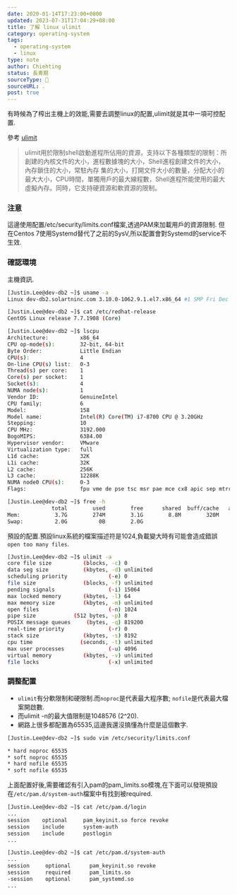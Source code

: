 ```yaml
---
date: 2020-01-14T17:23:00+0800
updated: 2023-07-31T17:04:29+08:00
title: 了解 linux ulimit
category: operating-system
tags:
  - operating-system
  - linux
type: note
author: Chiehting
status: 長青期
sourceType: 📜️
sourceURL: .
post: true
---
```


有時候為了榨出主機上的效能,需要去調整linux的配置,ulimit就是其中一項可控配置.

<!--more-->

參考 [ulimit](https://man.linuxde.net/ulimit)

> ulimit用於限制shell啟動進程所佔用的資源，支持以下各種類型的限制：所創建的內核文件的大小，進程數據塊的大小，Shell進程創建文件的大小，內存鎖住的大小，常駐內存 集的大小，打開文件大小的數量，分配大小的最大大小，CPU時間，單獨用戶的最大線程數，Shell進程所能使用的最大虛擬內存。同時，它支持硬資源和軟資源的限制。

### 注意

這邊使用配置/etc/security/limits.conf檔案,透過PAM來加載用戶的資源限制.
但在Centos 7使用Systemd替代了之前的SysV,所以配置會對Systemd的service不生效.

### 確認環境

主機資訊.

```bash
[Justin.Lee@dev-db2 ~]$ uname -a
Linux dev-db2.solartninc.com 3.10.0-1062.9.1.el7.x86_64 #1 SMP Fri Dec 6 15:49:49 UTC 2019 x86_64 x86_64 x86_64 GNU/Linux

[Justin.Lee@dev-db2 ~]$ cat /etc/redhat-release
CentOS Linux release 7.7.1908 (Core)

[Justin.Lee@dev-db2 ~]$ lscpu
Architecture:          x86_64
CPU op-mode(s):        32-bit, 64-bit
Byte Order:            Little Endian
CPU(s):                4
On-line CPU(s) list:   0-3
Thread(s) per core:    1
Core(s) per socket:    1
Socket(s):             4
NUMA node(s):          1
Vendor ID:             GenuineIntel
CPU family:            6
Model:                 158
Model name:            Intel(R) Core(TM) i7-8700 CPU @ 3.20GHz
Stepping:              10
CPU MHz:               3192.000
BogoMIPS:              6384.00
Hypervisor vendor:     VMware
Virtualization type:   full
L1d cache:             32K
L1i cache:             32K
L2 cache:              256K
L3 cache:              12288K
NUMA node0 CPU(s):     0-3
Flags:                 fpu vme de pse tsc msr pae mce cx8 apic sep mtrr pge mca cmov pat pse36 clflush mmx fxsr sse sse2 ss syscall nx pdpe1gb rdtscp lm constant_tsc arch_perfmon nopl xtopology tsc_reliable nonstop_tsc eagerfpu pni pclmulqdq ssse3 fma cx16 pcid sse4_1 sse4_2 x2apic movbe popcnt tsc_deadline_timer aes xsave avx f16c rdrand hypervisor lahf_lm abm 3dnowprefetch invpcid_single ssbd ibrs ibpb stibp fsgsbase tsc_adjust bmi1 hle avx2 smep bmi2 invpcid rtm mpx rdseed adx smap clflushopt xsaveopt xsavec arat spec_ctrl intel_stibp flush_l1d arch_capabilities

[Justin.Lee@dev-db2 ~]$ free -h
              total        used        free      shared  buff/cache   available
Mem:           3.7G        274M        3.1G        8.8M        320M        3.2G
Swap:          2.0G          0B        2.0G
```

預設的配置.預設linux系統的檔案描述符是1024,負載變大時有可能會造成錯誤`open too many files`.

```bash
[Justin.Lee@dev-db2 ~]$ ulimit -a
core file size          (blocks, -c) 0
data seg size           (kbytes, -d) unlimited
scheduling priority             (-e) 0
file size               (blocks, -f) unlimited
pending signals                 (-i) 15064
max locked memory       (kbytes, -l) 64
max memory size         (kbytes, -m) unlimited
open files                      (-n) 1024
pipe size            (512 bytes, -p) 8
POSIX message queues     (bytes, -q) 819200
real-time priority              (-r) 0
stack size              (kbytes, -s) 8192
cpu time               (seconds, -t) unlimited
max user processes              (-u) 4096
virtual memory          (kbytes, -v) unlimited
file locks                      (-x) unlimited
```

### 調整配置

* `ulimit`有分軟限制和硬限制.而`noproc`是代表最大程序數; `nofile`是代表最大檔案開啟數.
* 而ulimit -n的最大值限制是1048576 (2^20).
* 網路上很多都配置為65535,這邊我還沒搞懂為什麼是這個數字.

```bash
[Justin.Lee@dev-db2 ~]$ sudo vim /etc/security/limits.conf

* hard noproc 65535
* soft noproc 65535
* hard nofile 65535
* soft nofile 65535
```

上面配置好後,需要確認有引入pam的pam_limits.so模塊,在下面可以發現預設在`/etc/pam.d/system-auth`檔案中有找到被required.

```bash
[Justin.Lee@dev-db2 ~]$ cat /etc/pam.d/login
...
session    optional     pam_keyinit.so force revoke
session    include      system-auth
session    include      postlogin
...

[Justin.Lee@dev-db2 ~]$ cat /etc/pam.d/system-auth
...
session     optional      pam_keyinit.so revoke
session     required      pam_limits.so
-session    optional      pam_systemd.so
...
```
